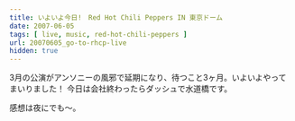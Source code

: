 ```yaml
---
title: いよいよ今日!　Red Hot Chili Peppers IN 東京ドーム
date: 2007-06-05
tags: [ live, music, red-hot-chili-peppers ]
url: 20070605_go-to-rhcp-live
hidden: true
---
```

3月の公演がアンソニーの風邪で延期になり、待つこと3ヶ月。いよいよやってまいりました！
今日は会社終わったらダッシュで水道橋です。

感想は夜にでも～。
